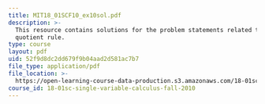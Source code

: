 ```yaml
---
title: MIT18_01SCF10_ex10sol.pdf
description: >-
  This resource contains solutions for the problem statements related to
  quotient rule.
type: course
layout: pdf
uid: 52f9d8dc2dd679f9b04aad2d581ac7b7
file_type: application/pdf
file_location: >-
  https://open-learning-course-data-production.s3.amazonaws.com/18-01sc-single-variable-calculus-fall-2010/52f9d8dc2dd679f9b04aad2d581ac7b7_MIT18_01SCF10_ex10sol.pdf
course_id: 18-01sc-single-variable-calculus-fall-2010
---
```

